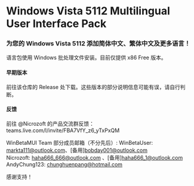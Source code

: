 # Windows Vista 5112 Multilingual User Interface Pack
### 为您的 Windows Vista 5112 添加简体中文、繁体中文及更多语言！
语言包使用 Windows 批处理文件安装。目前仅提供 x86 Free 版本。

#### 早期版本
前往该仓库的 Release 处下载。这些版本的部分说明信息可能有误，请自行判断。

#### 反馈
前往 @Nicrozoft 的产品交流群反馈：teams.live.com/l/invite/FBA7VfY_z6_yTxPxQM

WinBetaMUI Team 部分成员邮箱（不分先后）: 
 WinBetaUser: markta111@outlook.com、[备用]bobday001@outlook.com    
 Nicrozoft: haha666_666@outlook.com 、[备用]haha666_1@outlook.com  
 AndyChung123: chunghuenpang@hotmail.com  

感谢支持！
